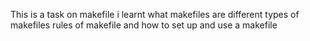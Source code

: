 This is a task on makefile
i learnt what makefiles are
different types of makefiles
rules of makefile and how to set up and use a makefile

